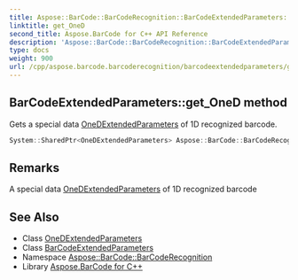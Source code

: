 ```yaml
---
title: Aspose::BarCode::BarCodeRecognition::BarCodeExtendedParameters::get_OneD method
linktitle: get_OneD
second_title: Aspose.BarCode for C++ API Reference
description: 'Aspose::BarCode::BarCodeRecognition::BarCodeExtendedParameters::get_OneD method. Gets a special data OneDExtendedParameters of 1D recognized barcode in C++.'
type: docs
weight: 900
url: /cpp/aspose.barcode.barcoderecognition/barcodeextendedparameters/get_oned/
---
```

## BarCodeExtendedParameters::get_OneD method


Gets a special data [OneDExtendedParameters](../../onedextendedparameters/) of 1D recognized barcode.

```cpp
System::SharedPtr<OneDExtendedParameters> Aspose::BarCode::BarCodeRecognition::BarCodeExtendedParameters::get_OneD()
```

## Remarks


A special data [OneDExtendedParameters](../../onedextendedparameters/) of 1D recognized barcode



## See Also

* Class [OneDExtendedParameters](../../onedextendedparameters/)
* Class [BarCodeExtendedParameters](../)
* Namespace [Aspose::BarCode::BarCodeRecognition](../../)
* Library [Aspose.BarCode for C++](../../../)
